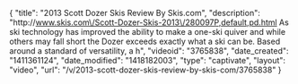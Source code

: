 {
    "title": "2013 Scott Dozer Skis Review By Skis.com",
    "description": "http:\/\/www.skis.com\/Scott-Dozer-Skis-2013\/280097P,default,pd.html  As ski technology has improved the ability to make a one-ski quiver and while others may fall short the Dozer exceeds exactly what a ski can be. Based around a standard of versatility, a h",
    "videoid": "3765838",
    "date_created": "1411361124",
    "date_modified": "1418182003",
    "type": "captivate",
    "layout": "video",
    "url": "\/v\/2013-scott-dozer-skis-review-by-skis-com\/3765838"
}